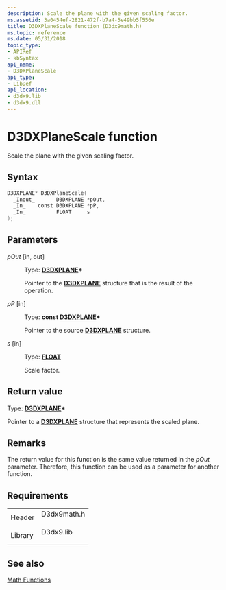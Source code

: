 ```yaml
---
description: Scale the plane with the given scaling factor.
ms.assetid: 3a0454ef-2821-472f-b7a4-5e49bb5f556e
title: D3DXPlaneScale function (D3dx9math.h)
ms.topic: reference
ms.date: 05/31/2018
topic_type: 
- APIRef
- kbSyntax
api_name: 
- D3DXPlaneScale
api_type: 
- LibDef
api_location: 
- d3dx9.lib
- d3dx9.dll
---
```


# D3DXPlaneScale function

Scale the plane with the given scaling factor.

## Syntax


```C++
D3DXPLANE* D3DXPlaneScale(
  _Inout_       D3DXPLANE *pOut,
  _In_    const D3DXPLANE *pP,
  _In_          FLOAT     s
);
```



## Parameters

<dl> <dt>

*pOut* \[in, out\]
</dt> <dd>

Type: **[**D3DXPLANE**](d3dxplane.md)\***

Pointer to the [**D3DXPLANE**](d3dxplane.md) structure that is the result of the operation.

</dd> <dt>

*pP* \[in\]
</dt> <dd>

Type: **const [**D3DXPLANE**](d3dxplane.md)\***

Pointer to the source [**D3DXPLANE**](d3dxplane.md) structure.

</dd> <dt>

*s* \[in\]
</dt> <dd>

Type: **[**FLOAT**](../winprog/windows-data-types.md)**

Scale factor.

</dd> </dl>

## Return value

Type: **[**D3DXPLANE**](d3dxplane.md)\***

Pointer to a [**D3DXPLANE**](d3dxplane.md) structure that represents the scaled plane.

## Remarks

The return value for this function is the same value returned in the *pOut* parameter. Therefore, this function can be used as a parameter for another function.

## Requirements



|                    |                                                                                        |
|--------------------|----------------------------------------------------------------------------------------|
| Header<br/>  | <dl> <dt>D3dx9math.h</dt> </dl> |
| Library<br/> | <dl> <dt>D3dx9.lib</dt> </dl>   |



## See also

<dl> <dt>

[Math Functions](dx9-graphics-reference-d3dx-functions-math.md)
</dt> </dl>

 

 

